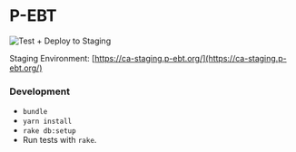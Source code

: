 # P-EBT
![Test + Deploy to Staging](https://github.com/codeforamerica/pandemic-ebt/workflows/Test%20+%20Deploy%20to%20Staging/badge.svg)

Staging Environment: [https://ca-staging.p-ebt.org/](https://ca-staging.p-ebt.org/)

### Development
- `bundle`
- `yarn install`
- `rake db:setup`
- Run tests with `rake`.


